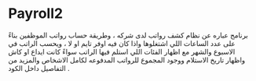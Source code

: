 # Payroll2
برنامج عباره عن نظام كشف رواتب لدى شركه ، وطريقة حساب رواتب الموظفين بناءً على عدد الساعات اللي اشتغلوها واذا كان فيه اوفر تايم او لا ، ويحسب الراتب في الاسبوع والشهر مع اظهار الفئات  اللي استلم فيها الراتب سواءً كانت ايداع او كاش  واظهار تاريخ الاستلام ووجود المجموع للرواتب المدفوعه لكامل الاشخاص والمزيد من التفاصيل داخل الكود .
